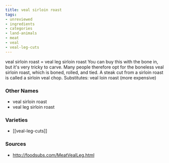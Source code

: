 ```yaml
---
title: veal sirloin roast
tags:
- unreviewed
- ingredients
- categories
- land-animals
- meat
- veal
- veal-leg-cuts
---
```

veal sirloin roast = veal leg sirloin roast You can buy this with the bone in, but it's very tricky to carve. Many people therefore opt for the boneless veal sirloin roast, which is boned, rolled, and tied. A steak cut from a sirloin roast is called a sirloin veal chop. Substitutes: veal loin roast (more expensive)

### Other Names

* veal sirloin roast
* veal leg sirloin roast

### Varieties

* [[veal-leg-cuts]]

### Sources
* http://foodsubs.com/MeatVealLeg.html
